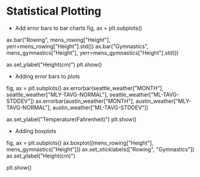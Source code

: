 
# Statistical Plotting

- Add error bars to bar charts
fig, ax = plt.subplots()

ax.bar("Rowing", mens_rowing["Height"], yerr=mens_rowing["Height"].std())
ax.bar("Gymnastics", mens_gymnastics["Height"], yerr=mens_gymnastics["Height"].std())

ax.set_ylabel("Height(cm)")
plt.show()

- Adding error bars to plots

fig, ax = plt.subplots()
ax.errorbar(seattle_weather["MONTH"], seattle_weather["MLY-TAVG-NORMAL"], seattle_weather["ML-TAVG-STDDEV"])
ax.errorbar(austin_weather["MONTH"], austin_weather["MLY-TAVG-NORMAL"], austin_weather["ML-TAVG-STDDEV"])

ax.set_ylabel("Temperature(Fahrenheit)")
plt.show()

- Adding boxplots

fig, ax = plt.subplots()
ax.boxplot([mens_rowing["Height"], mens_gymnastics["Height"]])
ax.set_xticklabels(["Rowing", "Gymnastics"])
ax.set_ylabel("Height(cm)")

plt.show()




